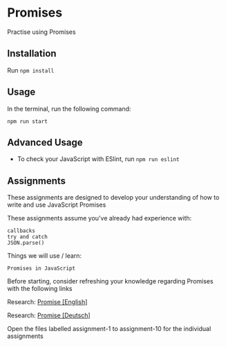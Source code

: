 # Promises

Practise using Promises

## Installation

Run `npm install`

## Usage

In the terminal, run the following command:

`npm run start`

## Advanced Usage

- To check your JavaScript with ESlint, run `npm run eslint`

## Assignments

These assignments are designed to develop your understanding of how to write and use JavaScript Promises

These assignments assume you've already had experience with:

    callbacks
    try and catch
    JSON.parse()

Things we will use / learn:

    Promises in JavaScript

Before starting, consider refreshing your knowledge regarding Promises with the following links

Research: [Promise [English]](https://developer.mozilla.org/en-US/docs/Web/JavaScript/Reference/Global_Objects/Promise)

Research: [Promise [Deutsch]](https://developer.mozilla.org/de/docs/Web/JavaScript/Reference/Global_Objects/Promise)

Open the files labelled assignment-1 to assignment-10 for the individual assignments
